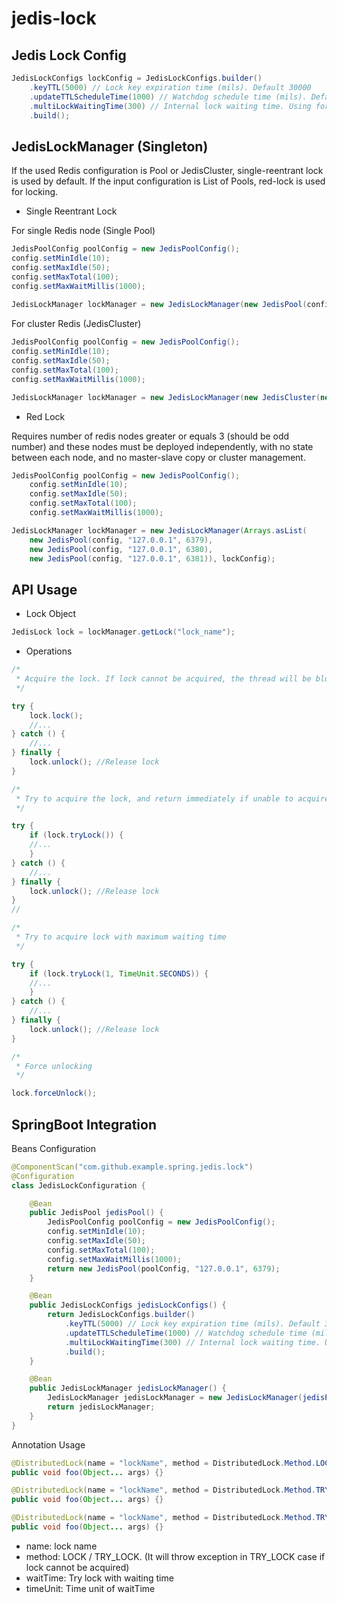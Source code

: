 # jedis-lock

## Jedis Lock Config

```Java
JedisLockConfigs lockConfig = JedisLockConfigs.builder()
    .keyTTL(5000) // Lock key expiration time (mils). Default 30000
    .updateTTLScheduleTime(1000) // Watchdog schedule time (mils). Default 10000
    .multiLockWaitingTime(300) // Internal lock waiting time. Using for RedLock
    .build();

```

## JedisLockManager (Singleton)
If the used Redis configuration is Pool or JedisCluster, single-reentrant lock is used by default. If the input configuration is List of Pools, red-lock is used for locking.

- Single Reentrant Lock

For single Redis node (Single Pool)
```java
JedisPoolConfig poolConfig = new JedisPoolConfig();
config.setMinIdle(10);
config.setMaxIdle(50);
config.setMaxTotal(100);
config.setMaxWaitMillis(1000);
	
JedisLockManager lockManager = new JedisLockManager(new JedisPool(config, "127.0.0.1", 6379), lockConfig);
```

For cluster Redis (JedisCluster)
```java
JedisPoolConfig poolConfig = new JedisPoolConfig();
config.setMinIdle(10);
config.setMaxIdle(50);
config.setMaxTotal(100);
config.setMaxWaitMillis(1000);

JedisLockManager lockManager = new JedisLockManager(new JedisCluster(new HostAndPort("127.0.0.1", 6379), poolConfig), lockConfig);
```

- Red Lock

Requires number of redis nodes greater or equals 3 (should be odd number) and these nodes must be deployed independently, with no state between each node, and no master-slave copy or cluster management.
```Java
JedisPoolConfig poolConfig = new JedisPoolConfig();
	config.setMinIdle(10);
	config.setMaxIdle(50);
	config.setMaxTotal(100);
	config.setMaxWaitMillis(1000);

JedisLockManager lockManager = new JedisLockManager(Arrays.asList(
    new JedisPool(config, "127.0.0.1", 6379),
    new JedisPool(config, "127.0.0.1", 6380),
    new JedisPool(config, "127.0.0.1", 6381)), lockConfig);
```

## API Usage

- Lock Object
```Java
JedisLock lock = lockManager.getLock("lock_name");
```

- Operations
```Java
/*
 * Acquire the lock. If lock cannot be acquired, the thread will be blocked (Blocking lock)
 */

try {
    lock.lock();
    //...
} catch () {
    //...
} finally {
    lock.unlock(); //Release lock
}
```
```Java
/*
 * Try to acquire the lock, and return immediately if unable to acquire the lock (Non-blocking lock)
 */

try {
    if (lock.tryLock()) {
	//...
    }
} catch () {
    //...
} finally {
    lock.unlock(); //Release lock
}
//
```
```Java
/*
 * Try to acquire lock with maximum waiting time
 */

try {
    if (lock.tryLock(1, TimeUnit.SECONDS)) {
	//...
    }
} catch () {
    //...
} finally {
    lock.unlock(); //Release lock
}
```
```Java
/*
 * Force unlocking
 */

lock.forceUnlock();
```

## SpringBoot Integration

Beans Configuration

```Java
@ComponentScan("com.github.example.spring.jedis.lock")
@Configuration
class JedisLockConfiguration {

    @Bean
    public JedisPool jedisPool() {
        JedisPoolConfig poolConfig = new JedisPoolConfig();
        config.setMinIdle(10);
        config.setMaxIdle(50);
        config.setMaxTotal(100);
        config.setMaxWaitMillis(1000);
        return new JedisPool(poolConfig, "127.0.0.1", 6379);
    }

    @Bean
    public JedisLockConfigs jedisLockConfigs() {
        return JedisLockConfigs.builder()
            .keyTTL(5000) // Lock key expiration time (mils). Default 30000
            .updateTTLScheduleTime(1000) // Watchdog schedule time (mils). Default 10000
            .multiLockWaitingTime(300) // Internal lock waiting time. Using for RedLock
            .build();
    }

    @Bean
    public JedisLockManager jedisLockManager() {
        JedisLockManager jedisLockManager = new JedisLockManager(jedisPool(), jedisLockConfigs());
        return jedisLockManager;
    }
}
```

Annotation Usage
```Java
@DistributedLock(name = "lockName", method = DistributedLock.Method.LOCK)
public void foo(Object... args) {}

@DistributedLock(name = "lockName", method = DistributedLock.Method.TRY_LOCK)
public void foo(Object... args) {}

@DistributedLock(name = "lockName", method = DistributedLock.Method.TRY_LOCK, waitTime = 1000L, timeUnit = TimeUnit.MILLISECONDS)
public void foo(Object... args) {}
```

- name: lock name
- method: LOCK / TRY_LOCK. (It will throw exception in TRY_LOCK case if lock cannot be acquired)
- waitTime: Try lock with waiting time
- timeUnit: Time unit of waitTime
